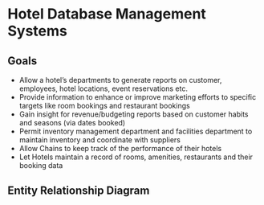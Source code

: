 # Hotel Database Management Systems

## Goals
- Allow a hotel’s departments to generate reports on customer, employees, hotel locations, event reservations etc.
- Provide information to enhance or improve marketing efforts to specific targets like room bookings and restaurant bookings
- Gain insight for revenue/budgeting reports based on customer habits and seasons (via dates booked)
- Permit inventory management department and facilities department to maintain inventory and coordinate with suppliers
- Allow Chains to keep track of the performance of their hotels
- Let Hotels maintain a record of rooms, amenities, restaurants and their booking data

## Entity Relationship Diagram
[](https://github.com/krishna-aditi/hotel-database-management-systems/blob/main/ERD/ERD.PNG)

